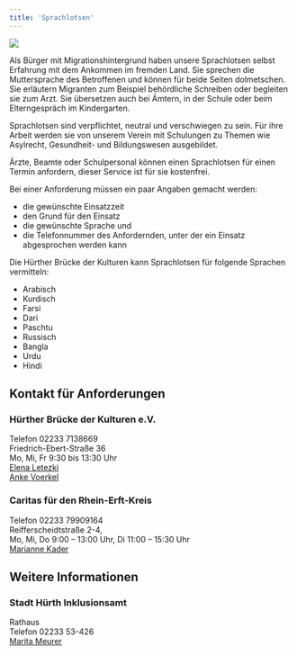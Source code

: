 ```yaml
---
title: 'Sprachlotsen'
---
```


<img class="lightbox" src="{{ site.url }}assets/images/sprachlotsen.jpg" />

Als Bürger mit Migrationshintergrund haben unsere Sprachlotsen selbst
Erfahrung mit dem Ankommen im fremden Land. Sie sprechen die
Muttersprache des Betroffenen und können für beide Seiten
dolmetschen. Sie erläutern Migranten zum Beispiel behördliche
Schreiben oder begleiten sie zum Arzt. Sie übersetzen auch bei Ämtern,
in der Schule oder beim Elterngespräch im Kindergarten.

Sprachlotsen sind verpflichtet, neutral und verschwiegen zu sein. Für
ihre Arbeit werden sie von unserem Verein mit Schulungen zu Themen wie
Asylrecht, Gesundheit- und Bildungswesen ausgebildet.

Ärzte, Beamte oder Schulpersonal können einen Sprachlotsen für einen
Termin anfordern, dieser Service ist für sie kostenfrei.

Bei einer Anforderung müssen ein paar Angaben gemacht werden: 

- die gewünschte Einsatzzeit
- den Grund für den Einsatz
- die gewünschte Sprache und
- die Telefonnummer des Anfordernden, unter der ein Einsatz abgesprochen werden kann

Die Hürther Brücke der Kulturen kann Sprachlotsen für folgende Sprachen vermitteln:
- Arabisch
- Kurdisch
- Farsi
- Dari
- Paschtu
- Russisch
- Bangla
- Urdu
- Hindi

## Kontakt für Anforderungen

### Hürther Brücke der Kulturen e.V.
Telefon 02233 7138669<br/>
Friedrich-Ebert-Straße 36<br/>
Mo, Mi, Fr 9:30 bis 13:30 Uhr<br/>
<a href="mailto:e.letezki@huerther-bruecke-der-kulturen.de">Elena Letezki</a><br/>
<a href="mailto:a.voerkel@huerther-bruecke-der-kulturen.de">Anke Voerkel</a>

### Caritas für den Rhein-Erft-Kreis
Telefon 02233 79909164<br/>
Reifferscheidtstraße 2-4,<br/>
Mo, Mi, Do 9:00 – 13:00 Uhr, Di 11:00 – 15:30 Uhr<br/>
<a href="mailto:kader@caritas-rhein-erft.de">Marianne Kader</a>

## Weitere Informationen
### Stadt Hürth Inklusionsamt
Rathaus<br/>
Telefon 02233 53-426<br/>
<a href="mailto:mmeurer@huerth.de">Marita Meurer</a>
